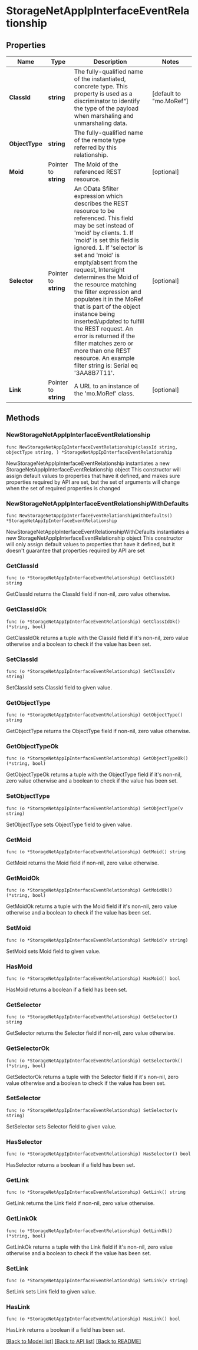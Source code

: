 # StorageNetAppIpInterfaceEventRelationship

## Properties

Name | Type | Description | Notes
------------ | ------------- | ------------- | -------------
**ClassId** | **string** | The fully-qualified name of the instantiated, concrete type. This property is used as a discriminator to identify the type of the payload when marshaling and unmarshaling data. | [default to "mo.MoRef"]
**ObjectType** | **string** | The fully-qualified name of the remote type referred by this relationship. | 
**Moid** | Pointer to **string** | The Moid of the referenced REST resource. | [optional] 
**Selector** | Pointer to **string** | An OData $filter expression which describes the REST resource to be referenced. This field may be set instead of &#39;moid&#39; by clients. 1. If &#39;moid&#39; is set this field is ignored. 1. If &#39;selector&#39; is set and &#39;moid&#39; is empty/absent from the request, Intersight determines the Moid of the resource matching the filter expression and populates it in the MoRef that is part of the object instance being inserted/updated to fulfill the REST request. An error is returned if the filter matches zero or more than one REST resource. An example filter string is: Serial eq &#39;3AA8B7T11&#39;. | [optional] 
**Link** | Pointer to **string** | A URL to an instance of the &#39;mo.MoRef&#39; class. | [optional] 

## Methods

### NewStorageNetAppIpInterfaceEventRelationship

`func NewStorageNetAppIpInterfaceEventRelationship(classId string, objectType string, ) *StorageNetAppIpInterfaceEventRelationship`

NewStorageNetAppIpInterfaceEventRelationship instantiates a new StorageNetAppIpInterfaceEventRelationship object
This constructor will assign default values to properties that have it defined,
and makes sure properties required by API are set, but the set of arguments
will change when the set of required properties is changed

### NewStorageNetAppIpInterfaceEventRelationshipWithDefaults

`func NewStorageNetAppIpInterfaceEventRelationshipWithDefaults() *StorageNetAppIpInterfaceEventRelationship`

NewStorageNetAppIpInterfaceEventRelationshipWithDefaults instantiates a new StorageNetAppIpInterfaceEventRelationship object
This constructor will only assign default values to properties that have it defined,
but it doesn't guarantee that properties required by API are set

### GetClassId

`func (o *StorageNetAppIpInterfaceEventRelationship) GetClassId() string`

GetClassId returns the ClassId field if non-nil, zero value otherwise.

### GetClassIdOk

`func (o *StorageNetAppIpInterfaceEventRelationship) GetClassIdOk() (*string, bool)`

GetClassIdOk returns a tuple with the ClassId field if it's non-nil, zero value otherwise
and a boolean to check if the value has been set.

### SetClassId

`func (o *StorageNetAppIpInterfaceEventRelationship) SetClassId(v string)`

SetClassId sets ClassId field to given value.


### GetObjectType

`func (o *StorageNetAppIpInterfaceEventRelationship) GetObjectType() string`

GetObjectType returns the ObjectType field if non-nil, zero value otherwise.

### GetObjectTypeOk

`func (o *StorageNetAppIpInterfaceEventRelationship) GetObjectTypeOk() (*string, bool)`

GetObjectTypeOk returns a tuple with the ObjectType field if it's non-nil, zero value otherwise
and a boolean to check if the value has been set.

### SetObjectType

`func (o *StorageNetAppIpInterfaceEventRelationship) SetObjectType(v string)`

SetObjectType sets ObjectType field to given value.


### GetMoid

`func (o *StorageNetAppIpInterfaceEventRelationship) GetMoid() string`

GetMoid returns the Moid field if non-nil, zero value otherwise.

### GetMoidOk

`func (o *StorageNetAppIpInterfaceEventRelationship) GetMoidOk() (*string, bool)`

GetMoidOk returns a tuple with the Moid field if it's non-nil, zero value otherwise
and a boolean to check if the value has been set.

### SetMoid

`func (o *StorageNetAppIpInterfaceEventRelationship) SetMoid(v string)`

SetMoid sets Moid field to given value.

### HasMoid

`func (o *StorageNetAppIpInterfaceEventRelationship) HasMoid() bool`

HasMoid returns a boolean if a field has been set.

### GetSelector

`func (o *StorageNetAppIpInterfaceEventRelationship) GetSelector() string`

GetSelector returns the Selector field if non-nil, zero value otherwise.

### GetSelectorOk

`func (o *StorageNetAppIpInterfaceEventRelationship) GetSelectorOk() (*string, bool)`

GetSelectorOk returns a tuple with the Selector field if it's non-nil, zero value otherwise
and a boolean to check if the value has been set.

### SetSelector

`func (o *StorageNetAppIpInterfaceEventRelationship) SetSelector(v string)`

SetSelector sets Selector field to given value.

### HasSelector

`func (o *StorageNetAppIpInterfaceEventRelationship) HasSelector() bool`

HasSelector returns a boolean if a field has been set.

### GetLink

`func (o *StorageNetAppIpInterfaceEventRelationship) GetLink() string`

GetLink returns the Link field if non-nil, zero value otherwise.

### GetLinkOk

`func (o *StorageNetAppIpInterfaceEventRelationship) GetLinkOk() (*string, bool)`

GetLinkOk returns a tuple with the Link field if it's non-nil, zero value otherwise
and a boolean to check if the value has been set.

### SetLink

`func (o *StorageNetAppIpInterfaceEventRelationship) SetLink(v string)`

SetLink sets Link field to given value.

### HasLink

`func (o *StorageNetAppIpInterfaceEventRelationship) HasLink() bool`

HasLink returns a boolean if a field has been set.


[[Back to Model list]](../README.md#documentation-for-models) [[Back to API list]](../README.md#documentation-for-api-endpoints) [[Back to README]](../README.md)


